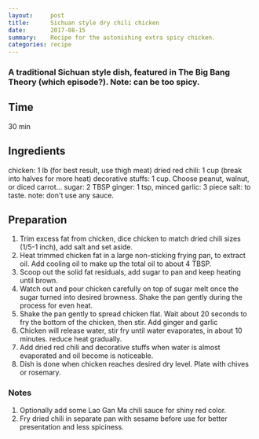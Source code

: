 ```yaml
---
layout:     post
title:      Sichuan style dry chili chicken
date:       2017-08-15
summary:    Recipe for the astonishing extra spicy chicken.
categories: recipe
---
```


### A traditional Sichuan style dish, featured in The Big Bang Theory (which episode?). Note: can be too spicy.

## Time ##
30 min

## Ingredients ##
chicken: 1 lb (for best result, use thigh meat)
dried red chili: 1 cup (break into halves for more heat)
decorative stuffs: 1 cup. Choose peanut, walnut, or diced carrot...
sugar: 2 TBSP
ginger: 1 tsp, minced
garlic: 3 piece
salt: to taste. note: don't use any sauce.

## Preparation ##
1. Trim excess fat from chicken, dice chicken to match dried chili sizes (1/5-1 inch), add salt and set aside.
2. Heat trimmed chicken fat in a large non-sticking frying pan, to extract oil. Add cooling oil to make up the total oil to about 4 TBSP.
3. Scoop out the solid fat residuals, add sugar to pan and keep heating until brown.
4. Watch out and pour chicken carefully on top of sugar melt once the sugar turned into desired browness. Shake the pan gently during the process for even heat.
5. Shake the pan gently to spread chicken flat. Wait about 20 seconds to fry the bottom of the chicken, then stir. Add ginger and garlic
6. Chicken will release water, stir fry until water evaporates, in about 10 minutes. reduce heat gradually.
7. Add dried red chili and decorative stuffs when water is almost evaporated and oil become is noticeable.
8. Dish is done when chicken reaches desired dry level. Plate with chives or rosemary.

### Notes ###

1. Optionally add some Lao Gan Ma chili sauce for shiny red color.
2. Fry dried chili in separate pan with sesame before use for better presentation and less spiciness.
